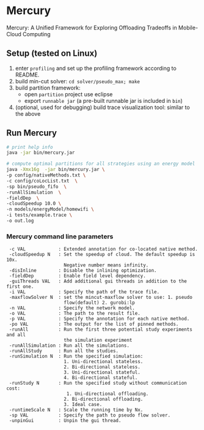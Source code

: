 # Mercury

Mercury: A Unified Framework for Exploring Offloading Tradeoffs in Mobile-Cloud Computing


## Setup (tested on Linux)

1. enter `profiling` and set up the profiling framework according to README.
2. build min-cut solver: `cd solver/pseudo_max; make`
2. build partition framework: 
	- open `partition` project use eclipse 
	- export `runnable jar` (a pre-built runnable jar is included in `bin`)
3. (optional, used for debugging) build trace visualization tool: similar to the above

## Run Mercury

```bash
# print help info
java -jar bin/mercury.jar

# compute optimal partitions for all strategies using an energy model
java -Xmx16g  -jar bin/mercury.jar \
-p config/nativeMethods.txt \
-c config/coLocList.txt  \
-sp bin/pseudo_fifo  \
-runAllSimulation  \
-fieldDep  \
-cloudSpeedup 10.0 \
-n models/energyModel/homewifi \
-i tests/example.trace \
-o out.log

```

### Mercury command line parameters

```
 -c VAL            : Extended annotation for co-located native method.
 -cloudSpeedup N   : Set the speedup of cloud. The default speedup is 10x.
                     Negative number means infinity.
 -disInline        : Disable the inlining optimization.
 -fieldDep         : Enable field level dependency.
 -guiThreads VAL   : Add additional gui threads in addition to the first one.
 -i VAL            : Specify the path of the trace file.
 -maxflowSolver N  : set the mincut-maxflow solver to use: 1. pseudo
                     flow(default) 2. gurobi:lp
 -n VAL            : Specify the network model.
 -o VAL            : The path to the result file.
 -p VAL            : Specify the annotation for each native method.
 -po VAL           : The output for the list of pinned methods.
 -runAll           : Run the first three potential study experiments and all
                     the simulation experiment
 -runAllSimulation : Run all the simulations.
 -runAllStudy      : Run all the studies.
 -runSimulation N  : Run the specified simulation:
                     1. Uni-directional stateless.
                     2. Bi-directional stateless.
                     3. Uni-directional stateful.
                     4. Bi-directional stateful.
 -runStudy N       : Run the specified study without communication cost:
                      1. Uni-directional offloading.
                     2. Bi-directional offloading.
                     3. Ideal case.
 -runtimeScale N   : Scale the running time by Nx.
 -sp VAL           : Specify the path to pseudo flow solver.
 -unpinGui         : Unpin the gui thread.
```
